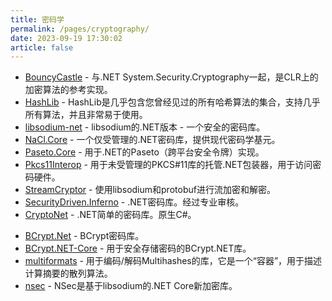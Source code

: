 ```yaml
---
title: 密码学
permalink: /pages/cryptography/
date: 2023-09-19 17:30:02
article: false
---
```

- [BouncyCastle](https://bouncycastle.org/)  - 与.NET System.Security.Cryptography一起，是CLR上的加密算法的参考实现。 
- [HashLib](https://archive.codeplex.com/?p=hashlib)  - HashLib是几乎包含您曾经见过的所有哈希算法的集合，支持几乎所有算法，并且非常易于使用。 
- [libsodium-net](https://github.com/adamcaudill/libsodium-net)  - libsodium的.NET版本 - 一个安全的密码库。 
- [NaCl.Core](https://github.com/daviddesmet/NaCl.Core)  - 一个仅受管理的.NET密码库，提供现代密码学基元。 
- [Paseto.Core](https://github.com/daviddesmet/paseto-dotnet)  - 用于.NET的Paseto（跨平台安全令牌）实现。 
- [Pkcs11Interop](https://github.com/Pkcs11Interop/Pkcs11Interop)  - 用于未受管理的PKCS#11库的托管.NET包装器，用于访问密码硬件。 
- [StreamCryptor](https://github.com/bitbeans/StreamCryptor)  - 使用libsodium和protobuf进行流加密和解密。 
- [SecurityDriven.Inferno](https://github.com/sdrapkin/SecurityDriven.Inferno)  - .NET密码库。经过专业审核。 
- [CryptoNet](https://github.com/maythamfahmi/CryptoNet)  - .NET简单的密码库。原生C#。
* [BCrypt.Net](https://github.com/BcryptNet/bcrypt.net) - BCrypt密码库。
* [BCrypt.NET-Core](https://github.com/neoKushan/BCrypt.Net-Core) - 用于安全存储密码的BCrypt.NET库。
* [multiformats](https://github.com/multiformats/cs-multihash) - 用于编码/解码Multihashes的库，它是一个“容器”，用于描述计算摘要的散列算法。
* [nsec](https://github.com/ektrah/nsec) -  NSec是基于libsodium的.NET Core新加密库。